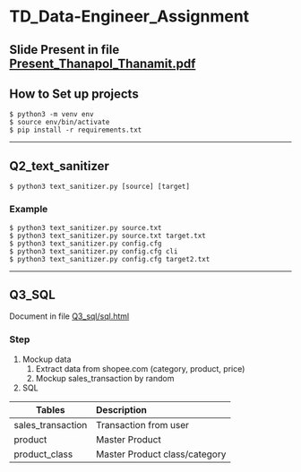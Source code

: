 # TD_Data-Engineer_Assignment

Slide Present in file [Present_Thanapol_Thanamit.pdf](TD_Data-Engineer_Assignment/Present_Thanapol_Thanamit.pdf)
---
## How to Set up projects
```shell
$ python3 -m venv env
$ source env/bin/activate
$ pip install -r requirements.txt
```
---
## Q2_text_sanitizer
```$ python3 text_sanitizer.py [source] [target]```

### Example
```shell
$ python3 text_sanitizer.py source.txt
$ python3 text_sanitizer.py source.txt target.txt
$ python3 text_sanitizer.py config.cfg
$ python3 text_sanitizer.py config.cfg cli
$ python3 text_sanitizer.py config.cfg target2.txt
```
---
## Q3_SQL
Document in file [Q3_sql/sql.html](TD_Data-Engineer_Assignment/Q3_sql/sql.html)
### Step
1. Mockup data
    1. Extract data from shopee.com (category, product, price)
    2. Mockup sales_transaction by random
2. SQL

| Tables        | Description           
| ------------- |:-------------
| sales_transaction      | Transaction from user 
| product      | Master Product      
| product_class | Master Product class/category